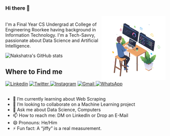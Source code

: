### Hi there 👋
  <img align="right" alt="JPG" src="https://github.com/nakshatra-garg/nakshatra-garg/blob/main/programmer.jpg" width="40%" height="40%" />
<br>
I'm a Final Year CS Undergrad at College of Engineering Roorkee having background in Information Technology. I'm a Tech-Savvy, passionate about Data Science and Artificial Intelligence.
<br>

![Nakshatra's GitHub stats](https://github-readme-stats.vercel.app/api?username=nakshatra-garg&hide=issues&show_icons=true&count_private=true&include_all_commits=true) <br>

## Where to Find me
<a href="https://www.linkedin.com/in/nakshatra-garg/"><img src="https://edent.github.io/SuperTinyIcons/images/svg/linkedin.svg" width="40" title="Linkedin" /></a>  <a href="https://twitter.com/nakshatra_garg_"><img src="https://edent.github.io/SuperTinyIcons/images/svg/twitter.svg" width="40" title="Twitter"/> </a> <a href="https://www.instagram.com/nakshatra_garg_/"><img src="https://edent.github.io/SuperTinyIcons/images/svg/instagram.svg" width="40" title="Instagram" /></a> <a href="mailto:gargnakshatra11@gmail.com"><img src="https://edent.github.io/SuperTinyIcons/images/svg/gmail.svg" width="40" title="Gmail"/> </a>  <a href="https://wa.me/919568227135"><img src="https://camo.githubusercontent.com/945d32cdd8d51fe844ca8b2976914ae8786586607aee1cba24d7318e24b30411/68747470733a2f2f6564656e742e6769746875622e696f2f537570657254696e7949636f6e732f696d616765732f7376672f77686174736170702e737667" width="40" title="WhatsApp"/> </a> <br>
<br>
- 🌱 I’m currently learning about Web Scraping
- 👯 I’m looking to collaborate on a Machine Learning project
- 💬 Ask me about Data Science, Computers
- 📫 How to reach me: DM on LinkedIn or Drop an E-Mail
- 😄 Pronouns: He/Him
- ⚡ Fun fact: A “jiffy” is a real measurement.
